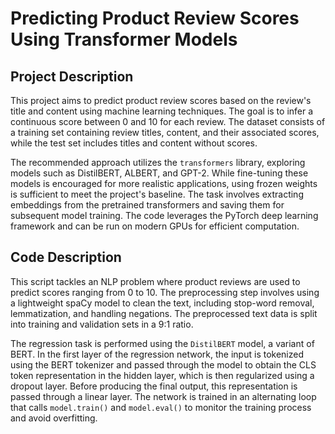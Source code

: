 # Predicting Product Review Scores Using Transformer Models

## Project Description

This project aims to predict product review scores based on the review's title and content using machine learning techniques. The goal is to infer a continuous score between 0 and 10 for each review. The dataset consists of a training set containing review titles, content, and their associated scores, while the test set includes titles and content without scores.

The recommended approach utilizes the `transformers` library, exploring models such as DistilBERT, ALBERT, and GPT-2. While fine-tuning these models is encouraged for more realistic applications, using frozen weights is sufficient to meet the project's baseline. The task involves extracting embeddings from the pretrained transformers and saving them for subsequent model training. The code leverages the PyTorch deep learning framework and can be run on modern GPUs for efficient computation.

## Code Description

This script tackles an NLP problem where product reviews are used to predict scores ranging from 0 to 10. The preprocessing step involves using a lightweight spaCy model to clean the text, including stop-word removal, lemmatization, and handling negations. The preprocessed text data is split into training and validation sets in a 9:1 ratio.

The regression task is performed using the `DistilBERT` model, a variant of BERT. In the first layer of the regression network, the input is tokenized using the BERT tokenizer and passed through the model to obtain the CLS token representation in the hidden layer, which is then regularized using a dropout layer. Before producing the final output, this representation is passed through a linear layer. The network is trained in an alternating loop that calls `model.train()` and `model.eval()` to monitor the training process and avoid overfitting.